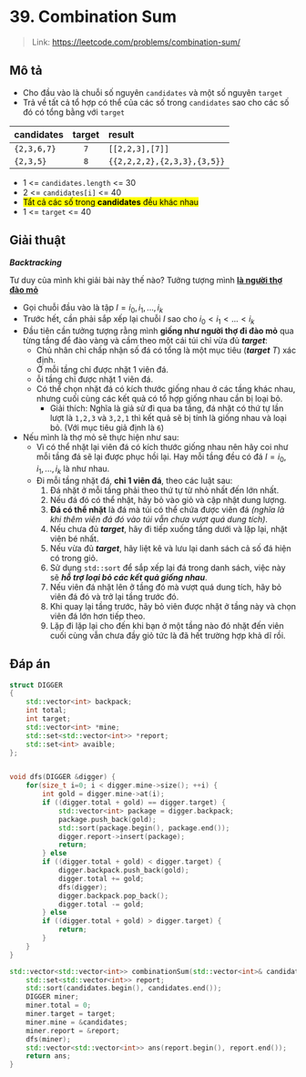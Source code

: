 # 39. Combination Sum

> Link: https://leetcode.com/problems/combination-sum/

## Mô tả

- Cho đầu vào là chuỗi số nguyên `candidates` và một số nguyên `target`
- Trả về tất cả tổ hợp có thể của các số trong `candidates` sao cho các số đó có tổng bằng với `target`

| candidates  | target | result                      |
| :---------- | :----: | :-------------------------- |
| `{2,3,6,7}` |  `7`   | `[[2,2,3],[7]]`             |
| `{2,3,5}`   |  `8`   | `{{2,2,2,2},{2,3,3},{3,5}}` |

- 1 <= `candidates.length` <= 30
- 2 <= `candidates[i]` <= 40
- <mark>Tẩt cả các số trong __candidates__ đều khác nhau</mark>
- 1 <= `target` <= 40

## Giải thuật

___Backtracking___

Tư duy của mình khi giải bài này thế nào? Tưởng tượng mình <u>__là người thợ đào mỏ__</u>

- Gọi chuỗi đầu vào là tập $I={i_0, i_1, ..., i_k}$
- Trước hết, cần phải sắp xếp lại chuỗi $I$ sao cho  $i_0 < i_1 < ... < i_k$
- Đầu tiên cần tưởng tượng rằng mình __giống như người thợ đi đào mỏ__ qua từng tầng để đào vàng và cầm theo một cái túi chỉ vừa đủ ___target___:
  - Chủ nhân chỉ chấp nhận số đá có tổng là một mục tiêu (___target___ $T$) xác định.
  - Ở mỗi tầng chỉ được nhặt 1 viên đá.
  - ỗi tầng chỉ được nhặt 1 viên đá.
  - Có thể chọn nhặt đá có kích thước giống nhau ở các tầng khác nhau, nhưng cuối cùng các kết quả có tổ hợp giống nhau cần bị loại bỏ.
    - Giải thích: Nghĩa là giả sử đi qua ba tầng, đá nhặt có thứ tự lần lượt là `1,2,3` và `3,2,1` thì kết quả sẽ bị tính là giống nhau và loại bỏ. (Với mục tiêu giả định là `6`)
- Nếu mình là thợ mỏ sẽ thực hiện như sau:
  - Vì có thể nhặt lại viên đá có kích thước giống nhau nên hãy coi như mỗi tầng đá sẽ lại được phục hồi lại. Hay mỗi tầng đều có đá $I={i_0, i_1, ..., i_k}$ là như nhau.
  - Đi mỗi tầng nhặt đá, __chỉ 1 viên đá__, theo các luật sau:
    1. Đá nhặt ở mỗi tầng phải theo thứ tự từ nhỏ nhất đến lớn nhất.
    1. Nếu đá đó có thể nhặt, hãy bỏ vào giỏ và cập nhật dung lượng.
    1. __Đá có thể nhặt__ là đá mà túi có thể chứa được viên đá _(nghĩa là khi thêm viên đá đó vào túi vẫn chưa vượt quá dung tích)_.
    1. Nếu chưa đủ ___target___, hãy đi tiếp xuống tầng dưới và lặp lại, nhặt viên bé nhất.
    1. Nếu vừa đủ ___target___, hãy liệt kê và lưu lại danh sách cả số đá hiện có trong giỏ.
    1. Sử dụng `std::sort` để sắp xếp lại đá trong danh sách, việc này sẽ ___hỗ trợ loại bỏ các kết quả giống nhau___.
    1. Nếu viên đá nhặt lên ở tầng đó mà vượt quá dung tích, hãy bỏ viên đá đó và trở lại tầng trước đó.
    1. Khi quay lại tầng trước, hãy bỏ viên được nhặt ở tầng này và chọn viên đá lớn hơn tiếp theo.
    1. Lặp đi lặp lại cho đến khi bạn ở một tầng nào đó nhặt đến viên cuối cùng vẫn chưa đầy giỏ tức là đã hết trường hợp khả dĩ rồi.

## Đáp án

```c++
struct DIGGER
{
    std::vector<int> backpack;
    int total;
    int target;
    std::vector<int> *mine;
    std::set<std::vector<int>> *report;
    std::set<int> avaible;
};


void dfs(DIGGER &digger) {
    for(size_t i=0; i < digger.mine->size(); ++i) {
        int gold = digger.mine->at(i);
        if ((digger.total + gold) == digger.target) {
            std::vector<int> package = digger.backpack;
            package.push_back(gold);
            std::sort(package.begin(), package.end());
            digger.report->insert(package);
            return;
        } else
        if ((digger.total + gold) < digger.target) {
            digger.backpack.push_back(gold);
            digger.total += gold;
            dfs(digger);
            digger.backpack.pop_back();
            digger.total -= gold;
        } else
        if ((digger.total + gold) > digger.target) {
            return;
        }
    }
}

std::vector<std::vector<int>> combinationSum(std::vector<int>& candidates, int target) {
    std::set<std::vector<int>> report;
    std::sort(candidates.begin(), candidates.end());
    DIGGER miner;
    miner.total = 0;
    miner.target = target;
    miner.mine = &candidates;
    miner.report = &report;
    dfs(miner);
    std::vector<std::vector<int>> ans(report.begin(), report.end());
    return ans;
}
```